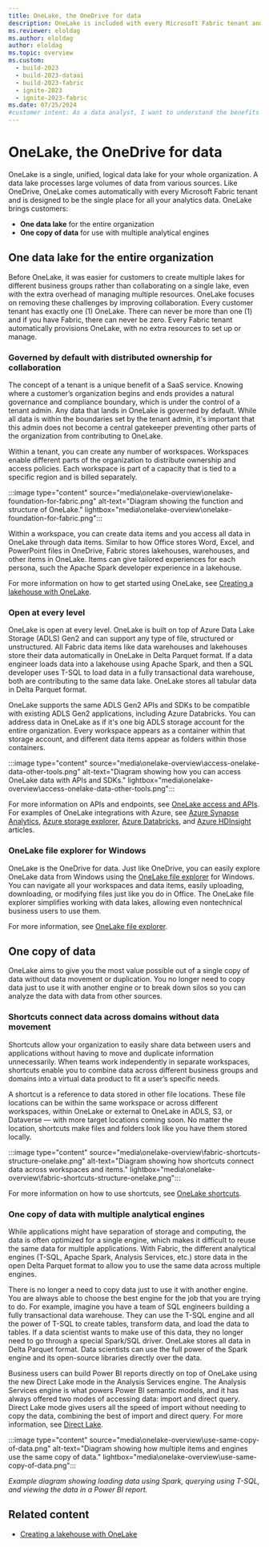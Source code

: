 ```yaml
---
title: OneLake, the OneDrive for data
description: OneLake is included with every Microsoft Fabric tenant and is designed to be the single place for all your analytics data. Learn more.
ms.reviewer: eloldag
ms.author: eloldag
author: eloldag
ms.topic: overview
ms.custom:
  - build-2023
  - build-2023-dataai
  - build-2023-fabric
  - ignite-2023
  - ignite-2023-fabric
ms.date: 07/25/2024
#customer intent: As a data analyst, I want to understand the benefits of using OneLake so that I can effectively manage and analyze all the analytics data for my organization.
---
```


# OneLake, the OneDrive for data

OneLake is a single, unified, logical data lake for your whole organization. A data lake processes large volumes of data from various sources. Like OneDrive, OneLake comes automatically with every Microsoft Fabric tenant and is designed to be the single place for all your analytics data. OneLake brings customers:

- **One data lake** for the entire organization
- **One copy of data** for use with multiple analytical engines

## One data lake for the entire organization

Before OneLake, it was easier for customers to create multiple lakes for different business groups rather than collaborating on a single lake, even with the extra overhead of managing multiple resources. OneLake focuses on removing these challenges by improving collaboration. Every customer tenant has exactly one (1) OneLake. There can never be more than one (1) and if you have Fabric, there can never be zero. Every Fabric tenant automatically provisions OneLake, with no extra resources to set up or manage.

### Governed by default with distributed ownership for collaboration

The concept of a tenant is a unique benefit of a SaaS service. Knowing where a customer’s organization begins and ends provides a natural governance and compliance boundary, which is under the control of a tenant admin. Any data that lands in OneLake is governed by default. While all data is within the boundaries set by the tenant admin, it's important that this admin does not become a central gatekeeper preventing other parts of the organization from contributing to OneLake.

Within a tenant, you can create any number of workspaces. Workspaces enable different parts of the organization to distribute ownership and access policies. Each workspace is part of a capacity that is tied to a specific region and is billed separately.

:::image type="content" source="media\onelake-overview\onelake-foundation-for-fabric.png" alt-text="Diagram showing the function and structure of OneLake." lightbox="media\onelake-overview\onelake-foundation-for-fabric.png":::

Within a workspace, you can create data items and you access all data in OneLake through data items. Similar to how Office stores Word, Excel, and PowerPoint files in OneDrive, Fabric stores lakehouses, warehouses, and other items in OneLake. Items can give tailored experiences for each persona, such the Apache Spark developer experience in a lakehouse.

For more information on how to get started using OneLake, see [Creating a lakehouse with OneLake](create-lakehouse-onelake.md).

### Open at every level

OneLake is open at every level. OneLake is built on top of Azure Data Lake Storage (ADLS) Gen2 and can support any type of file, structured or unstructured. All Fabric data items like data warehouses and lakehouses store their data automatically in OneLake in Delta Parquet format. If a data engineer loads data into a lakehouse using Apache Spark, and then a SQL developer uses T-SQL to load data in a fully transactional data warehouse, both are contributing to the same data lake. OneLake stores all tabular data in Delta Parquet format.

OneLake supports the same ADLS Gen2 APIs and SDKs to be compatible with existing ADLS Gen2 applications, including Azure Databricks. You can address data in OneLake as if it's one big ADLS storage account for the entire organization. Every workspace appears as a container within that storage account, and different data items appear as folders within those containers.

:::image type="content" source="media\onelake-overview\access-onelake-data-other-tools.png" alt-text="Diagram showing how you can access OneLake data with APIs and SDKs." lightbox="media\onelake-overview\access-onelake-data-other-tools.png":::

For more information on APIs and endpoints, see [OneLake access and APIs](onelake-access-api.md). For examples of OneLake integrations with Azure, see [Azure Synapse Analytics](onelake-azure-synapse-analytics.md), [Azure storage explorer](onelake-azure-storage-explorer.md), [Azure Databricks](onelake-azure-databricks.md), and [Azure HDInsight](onelake-azure-hdinsight.md) articles.

### OneLake file explorer for Windows

OneLake is the OneDrive for data. Just like OneDrive, you can easily explore OneLake data from Windows using the [OneLake file explorer](onelake-file-explorer.md) for Windows. You can navigate all your workspaces and data items, easily uploading, downloading, or modifying files just like you do in Office. The OneLake file explorer simplifies working with data lakes, allowing even nontechnical business users to use them.

For more information, see [OneLake file explorer](onelake-file-explorer.md).

## One copy of data

OneLake aims to give you the most value possible out of a single copy of data without data movement or duplication. You no longer need to copy data just to use it with another engine or to break down silos so you can analyze the data with data from other sources.

### Shortcuts connect data across domains without data movement

Shortcuts allow your organization to easily share data between users and applications without having to move and duplicate information unnecessarily. When teams work independently in separate workspaces, shortcuts enable you to combine data across different business groups and domains into a virtual data product to fit a user’s specific needs.

A shortcut is a reference to data stored in other file locations. These file locations can be within the same workspace or across different workspaces, within OneLake or external to OneLake in ADLS, S3, or Dataverse — with more target locations coming soon. No matter the location, shortcuts make files and folders look like you have them stored locally.

:::image type="content" source="media\onelake-overview\fabric-shortcuts-structure-onelake.png" alt-text="Diagram showing how shortcuts connect data across workspaces and items." lightbox="media\onelake-overview\fabric-shortcuts-structure-onelake.png":::

For more information on how to use shortcuts, see [OneLake shortcuts](onelake-shortcuts.md).

### One copy of data with multiple analytical engines

While applications might have separation of storage and computing, the data is often optimized for a single engine, which makes it difficult to reuse the same data for multiple applications. With Fabric, the different analytical engines (T-SQL, Apache Spark, Analysis Services, etc.) store data in the open Delta Parquet format to allow you to use the same data across multiple engines.

There is no longer a need to copy data just to use it with another engine. You are always able to choose the best engine for the job that you are trying to do. For example, imagine you have a team of SQL engineers building a fully transactional data warehouse. They can use the T-SQL engine and all the power of T-SQL to create tables, transform data, and load the data to tables. If a data scientist wants to make use of this data, they no longer need to go through a special Spark/SQL driver. OneLake stores all data in Delta Parquet format. Data scientists can use the full power of the Spark engine and its open-source libraries directly over the data.

Business users can build Power BI reports directly on top of OneLake using the new Direct Lake mode in the Analysis Services engine. The Analysis Services engine is what powers Power BI semantic models, and it has always offered two modes of accessing data: import and direct query. Direct Lake mode gives users all the speed of import without needing to copy the data, combining the best of import and direct query. For more information, see [Direct Lake](https://aka.ms/DirectLake).

:::image type="content" source="media\onelake-overview\use-same-copy-of-data.png" alt-text="Diagram showing how multiple items and engines use the same copy of data." lightbox="media\onelake-overview\use-same-copy-of-data.png":::

*Example diagram showing loading data using Spark, querying using T-SQL, and viewing the data in a Power BI report.*

## Related content

- [Creating a lakehouse with OneLake](create-lakehouse-onelake.md)
